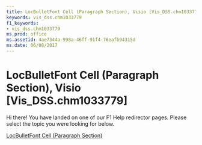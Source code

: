 ```yaml
---
title: LocBulletFont Cell (Paragraph Section), Visio [Vis_DSS.chm1033779]
keywords: vis_dss.chm1033779
f1_keywords:
- vis_dss.chm1033779
ms.prod: office
ms.assetid: 4ae7344a-998a-46ff-91f4-76eafb94315d
ms.date: 06/08/2017
---
```



# LocBulletFont Cell (Paragraph Section), Visio [Vis_DSS.chm1033779]

Hi there! You have landed on one of our F1 Help redirector pages. Please select the topic you were looking for below.

[LocBulletFont Cell (Paragraph Section)](http://msdn.microsoft.com/library/d08e17fe-7329-c033-fbea-0617b6028509%28Office.15%29.aspx)

